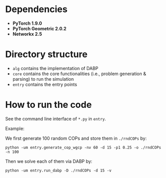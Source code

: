 # Dependencies
- **PyTorch 1.9.0**
- **PyTorch Geometric 2.0.2**
- **Networkx 2.5**

# Directory structure
- `alg` contains the implementation of DABP
- `core` contains the core functionalities (i.e., problem generation & parsing) to run the simulation
- `entry` contains the entry points

# How to run the code

See the command line interface of `*.py` in `entry`.

Example:

We first generate 100 random COPs and store them in `./rndCOPs` by:

`python -um entry.generate_cop_wgcp -nv 60 -d 15 -p1 0.25 -o ./rndCOPs -n 100`

Then we solve each of them via DABP by:

`python -um entry.run_dabp -D ./rndCOPs -d 15 -v`